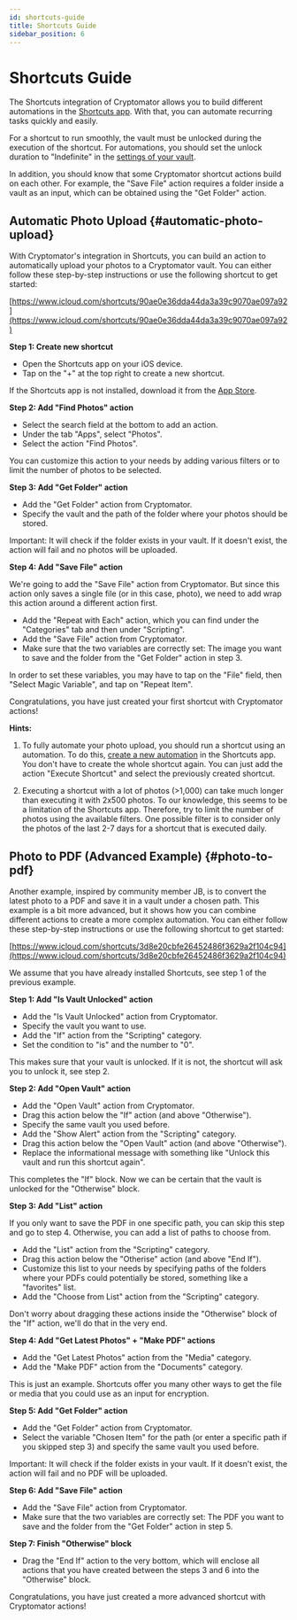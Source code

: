 ```yaml
---
id: shortcuts-guide
title: Shortcuts Guide
sidebar_position: 6
---
```


# Shortcuts Guide

The Shortcuts integration of Cryptomator allows you to build different automations in the [Shortcuts app](https://support.apple.com/guide/shortcuts/welcome/ios). With that, you can automate recurring tasks quickly and easily.

For a shortcut to run smoothly, the vault must be unlocked during the execution of the shortcut. For automations, you should set the unlock duration to "Indefinite" in the [settings of your vault](vault-management.md#unlock-duration).

In addition, you should know that some Cryptomator shortcut actions build on each other. For example, the "Save File" action requires a folder inside a vault as an input, which can be obtained using the "Get Folder" action.

## Automatic Photo Upload {#automatic-photo-upload}

With Cryptomator's integration in Shortcuts, you can build an action to automatically upload your photos to a Cryptomator vault. You can either follow these step-by-step instructions or use the following shortcut to get started:

[https://www.icloud.com/shortcuts/90ae0e36dda44da3a39c9070ae097a92](https://www.icloud.com/shortcuts/90ae0e36dda44da3a39c9070ae097a92)

**Step 1: Create new shortcut**

* Open the Shortcuts app on your iOS device.
* Tap on the "+" at the top right to create a new shortcut.

If the Shortcuts app is not installed, download it from the [App Store](https://apps.apple.com/app/shortcuts/id915249334).

**Step 2: Add "Find Photos" action**

* Select the search field at the bottom to add an action.
* Under the tab "Apps", select "Photos".
* Select the action "Find Photos".

You can customize this action to your needs by adding various filters or to limit the number of photos to be selected.

**Step 3: Add "Get Folder" action**

* Add the "Get Folder" action from Cryptomator.
* Specify the vault and the path of the folder where your photos should be stored.

Important: It will check if the folder exists in your vault. If it doesn't exist, the action will fail and no photos will be uploaded.

**Step 4: Add "Save File" action**

We're going to add the "Save File" action from Cryptomator. But since this action only saves a single file (or in this case, photo), we need to add wrap this action around a different action first.

* Add the "Repeat with Each" action, which you can find under the "Categories" tab and then under "Scripting".
* Add the "Save File" action from Cryptomator.
* Make sure that the two variables are correctly set: The image you want to save and the folder from the "Get Folder" action in step 3.

In order to set these variables, you may have to tap on the "File" field, then "Select Magic Variable", and tap on "Repeat Item".

Congratulations, you have just created your first shortcut with Cryptomator actions!

**Hints:**

1. To fully automate your photo upload, you should run a shortcut using an automation. To do this, [create a new automation](https://support.apple.com/guide/shortcuts/create-a-new-personal-automation-apdfbdbd7123/ios) in the Shortcuts app. You don't have to create the whole shortcut again. You can just add the action "Execute Shortcut" and select the previously created shortcut.

2. Executing a shortcut with a lot of photos (>1,000) can take much longer than executing it with 2x500 photos. To our knowledge, this seems to be a limitation of the Shortcuts app. Therefore, try to limit the number of photos using the available filters. One possible filter is to consider only the photos of the last 2-7 days for a shortcut that is executed daily.

## Photo to PDF (Advanced Example) {#photo-to-pdf}

Another example, inspired by community member JB, is to convert the latest photo to a PDF and save it in a vault under a chosen path. This example is a bit more advanced, but it shows how you can combine different actions to create a more complex automation. You can either follow these step-by-step instructions or use the following shortcut to get started:

[https://www.icloud.com/shortcuts/3d8e20cbfe26452486f3629a2f104c94](https://www.icloud.com/shortcuts/3d8e20cbfe26452486f3629a2f104c94)

We assume that you have already installed Shortcuts, see step 1 of the previous example.

**Step 1: Add "Is Vault Unlocked" action**

* Add the "Is Vault Unlocked" action from Cryptomator.
* Specify the vault you want to use.
* Add the "If" action from the "Scripting" category.
* Set the condition to "is" and the number to "0".

This makes sure that your vault is unlocked. If it is not, the shortcut will ask you to unlock it, see step 2.

**Step 2: Add "Open Vault" action**

* Add the "Open Vault" action from Cryptomator.
* Drag this action below the "If" action (and above "Otherwise").
* Specify the same vault you used before.
* Add the "Show Alert" action from the "Scripting" category.
* Drag this action below the "Open Vault" action (and above "Otherwise").
* Replace the informational message with something like "Unlock this vault and run this shortcut again".

This completes the "If" block. Now we can be certain that the vault is unlocked for the "Otherwise" block.

**Step 3: Add "List" action**

If you only want to save the PDF in one specific path, you can skip this step and go to step 4. Otherwise, you can add a list of paths to choose from.

* Add the "List" action from the "Scripting" category.
* Drag this action below the "Otherise" action (and above "End If").
* Customize this list to your needs by specifying paths of the folders where your PDFs could potentially be stored, something like a "favorites" list.
* Add the "Choose from List" action from the "Scripting" category.

Don't worry about dragging these actions inside the "Otherwise" block of the "If" action, we'll do that in the very end.

**Step 4: Add "Get Latest Photos" + "Make PDF" actions**

* Add the "Get Latest Photos" action from the "Media" category.
* Add the "Make PDF" action from the "Documents" category.

This is just an example. Shortcuts offer you many other ways to get the file or media that you could use as an input for encryption.

**Step 5: Add "Get Folder" action**

* Add the "Get Folder" action from Cryptomator.
* Select the variable "Chosen Item" for the path (or enter a specific path if you skipped step 3) and specify the same vault you used before.

Important: It will check if the folder exists in your vault. If it doesn't exist, the action will fail and no PDF will be uploaded.

**Step 6: Add "Save File" action**

* Add the "Save File" action from Cryptomator.
* Make sure that the two variables are correctly set: The PDF you want to save and the folder from the "Get Folder" action in step 5.

**Step 7: Finish "Otherwise" block**

* Drag the "End If" action to the very bottom, which will enclose all actions that you have created between the steps 3 and 6 into the "Otherwise" block.

Congratulations, you have just created a more advanced shortcut with Cryptomator actions!

